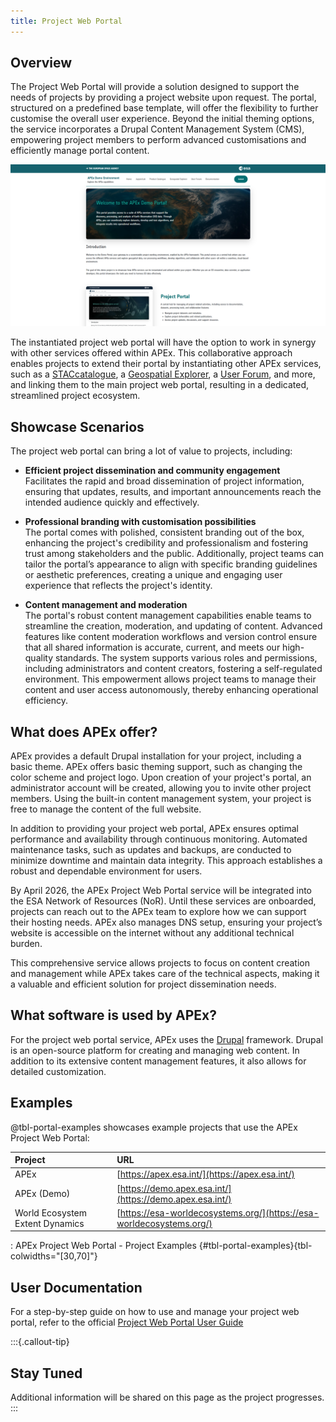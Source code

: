 ```yaml
---
title: Project Web Portal
---
```


## Overview

The Project Web Portal will provide a solution designed to support the needs of projects by providing a project website upon
request. The portal, structured on a predefined base template, will offer the flexibility to further customise the
overall user experience. Beyond the initial theming options, the service incorporates a Drupal Content Management
System (CMS), empowering project members to perform advanced customisations and efficiently manage portal content.

![APEx Project Web Portal](images/portal.png)

The instantiated project web portal will have the option to work in synergy with other services offered within APEx. This
collaborative approach enables projects to extend their portal by instantiating other APEx services, such as a
[STACcatalogue](catalog.qmd), a [Geospatial Explorer](geospatial_explorer.md), a [User Forum](forum.md), and more, and
linking them to the main project web portal, resulting in a dedicated, streamlined project ecosystem.

## Showcase Scenarios

The project web portal can bring a lot of value to projects, including:

* **Efficient project dissemination and community engagement**\
  Facilitates the rapid and broad dissemination of project information, ensuring that updates, results, and important
  announcements reach the intended audience quickly and effectively.

* **Professional branding with customisation possibilities**\
  The portal comes with polished, consistent branding out of the box, enhancing the project's credibility and
  professionalism and fostering trust among stakeholders and the public. Additionally, project teams can tailor the
  portal’s appearance to align with specific branding guidelines or aesthetic preferences, creating a unique and
  engaging user experience that reflects the project's identity.

* **Content management and moderation**\
  The portal's robust content management capabilities enable teams to streamline the creation, moderation, and updating
  of content. Advanced features like content moderation workflows and version control ensure that all shared information
  is accurate, current, and meets our high-quality standards. The system supports various roles and permissions,
  including administrators and content creators, fostering a self-regulated environment. This empowerment allows project
  teams to manage their content and user access autonomously, thereby enhancing operational efficiency.

## What does APEx offer?

APEx provides a default Drupal installation for your project, including a basic theme. APEx offers basic theming
support, such as changing the color scheme and project logo. Upon creation of your project's portal, an administrator
account will be created, allowing you to invite other project members. Using the built-in content management system,
your project is free to manage the content of the full website.

In addition to providing your project web portal, APEx ensures optimal performance and availability through continuous
monitoring. Automated maintenance tasks, such as updates and backups, are conducted to minimize downtime and maintain
data integrity. This approach establishes a robust and dependable environment for users.

By April 2026, the APEx Project Web Portal service will be integrated into the ESA Network of Resources (NoR). Until these
services are onboarded, projects can reach out to the APEx team to explore how we can support their hosting needs. APEx
also manages DNS setup, ensuring your project’s website is accessible on the internet without any additional technical
burden.

This comprehensive service allows projects to focus on content creation and management while APEx takes care of the
technical aspects, making it a valuable and efficient solution for project dissemination needs.

## What software is used by APEx?

For the project web portal service, APEx uses the [Drupal](https://www.drupal.org/) framework. Drupal is an open-source
platform for creating and managing web content. In addition to its extensive content management features, it also allows
for detailed customization.

## Examples

@tbl-portal-examples showcases example projects that use the APEx Project Web Portal:

| Project                         | URL                                                      |
| :------------------------------ | :------------------------------------------------------- |
| APEx                            | [https://apex.esa.int/](https://apex.esa.int/)           |
| APEx (Demo)                     | [https://demo.apex.esa.int/](https://demo.apex.esa.int/) |
| World Ecosystem Extent Dynamics | [https://esa-worldecosystems.org/](https://esa-worldecosystems.org/) |

: APEx Project Web Portal - Project Examples {#tbl-portal-examples}{tbl-colwidths="[30,70]"}

## User Documentation

For a step-by-step guide on how to use and manage your project web portal, refer to the official
[Project Web Portal User Guide](../guides/project_portal/)

:::{.callout-tip}

## Stay Tuned

Additional information will be shared on this page as the project progresses.
:::
